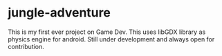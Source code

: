 # jungle-adventure

This is my first ever project on Game Dev. This uses libGDX library as physics engine for android. 
Still under development and always open for contribution.
